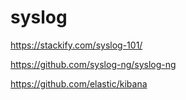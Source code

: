 syslog
======

https://stackify.com/syslog-101/

https://github.com/syslog-ng/syslog-ng


https://github.com/elastic/kibana